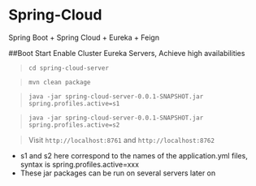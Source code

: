 # Spring-Cloud
Spring Boot + Spring Cloud + Eureka + Feign

##Boot Start
Enable Cluster Eureka Servers, Achieve high availabilities
> `cd spring-cloud-server`

> `mvn clean package`

> `java -jar spring-cloud-server-0.0.1-SNAPSHOT.jar spring.profiles.active=s1`

> `java -jar spring-cloud-server-0.0.1-SNAPSHOT.jar spring.profiles.active=s2`

> Visit `http://localhost:8761` and `http://localhost:8762`

* s1 and s2 here correspond to the names of the application.yml files, syntax is spring.profiles.active=xxx
* These jar packages can be run on several servers later on